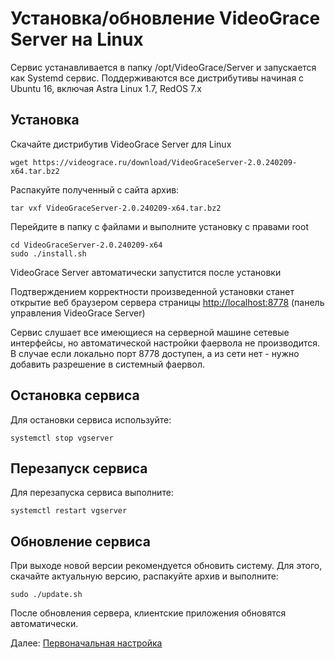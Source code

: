 # Установка/обновление VideoGrace Server на Linux

Сервис устанавливается в папку /opt/VideoGrace/Server и запускается как Systemd сервис.
Поддерживаются все дистрибутивы начиная с Ubuntu 16, включая Astra Linux 1.7, RedOS 7.x

## Установка

Скачайте дистрибутив VideoGrace Server для Linux

    wget https://videograce.ru/download/VideoGraceServer-2.0.240209-x64.tar.bz2

Распакуйте полученный с сайта архив:
    
    tar vxf VideoGraceServer-2.0.240209-x64.tar.bz2
    
Перейдите в папку с файлами и выполните установку с правами root

    cd VideoGraceServer-2.0.240209-x64
    sudo ./install.sh

VideoGrace Server автоматически запустится после установки

Подтверждением корректности произведенной установки станет открытие веб браузером сервера страницы [http://localhost:8778](http://localhost:8778) (панель управления VideoGrace Server)

Сервис слушает все имеющиеся на серверной машине сетевые интерфейсы, но автоматической настройки фаервола не производится. В случае если локально порт 8778 доступен, а из сети нет - нужно добавить разрешение в системный фаервол.

## Остановка сервиса
Для остановки сервиса используйте:

    systemctl stop vgserver

## Перезапуск сервиса
Для перезапуска сервиса выполните:

    systemctl restart vgserver

## Обновление сервиса
При выходе новой версии рекомендуется обновить систему. Для этого, скачайте актуальную версию,
распакуйте архив и выполните:

    sudo ./update.sh

После обновления сервера, клиентские приложения обновятся автоматически.

Далее: [Первоначальная настройка](first_steps.md)

